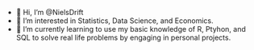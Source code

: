 - 👋 Hi, I’m @NielsDrift
- 👀 I’m interested in Statistics, Data Science, and Economics.
- 🌱 I’m currently learning to use my basic knowledge of R, Ptyhon, and SQL to solve real life problems by engaging in personal projects.


<!---
NielsDrift/NielsDrift is a ✨ special ✨ repository because its `README.md` (this file) appears on your GitHub profile.
You can click the Preview link to take a look at your changes.
--->
